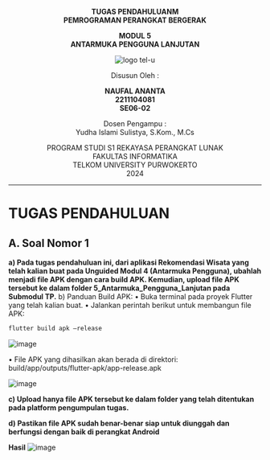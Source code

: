<div align="center">

**TUGAS PENDAHULUANM**  
**PEMROGRAMAN PERANGKAT BERGERAK**

**MODUL 5**  
**ANTARMUKA PENGGUNA LANJUTAN**

![logo tel-u](https://github.com/user-attachments/assets/3a44181d-9c92-47f6-8cf0-87755117fd99)

Disusun Oleh :

**NAUFAL ANANTA**  
**2211104081**
</br>
**SE06-02**

Dosen Pengampu :  
Yudha Islami Sulistya, S.Kom., M.Cs


PROGRAM STUDI S1 REKAYASA PERANGKAT LUNAK  
FAKULTAS INFORMATIKA  
TELKOM UNIVERSITY PURWOKERTO  
2024

</div>

---

# TUGAS PENDAHULUAN

## A. Soal Nomor 1
**a) Pada tugas pendahuluan ini, dari aplikasi Rekomendasi Wisata yang telah kalian buat pada Unguided Modul 4 (Antarmuka Pengguna), ubahlah menjadi file APK dengan cara build APK. Kemudian, upload file APK tersebut ke dalam folder 5_Antarmuka_Pengguna_Lanjutan pada Submodul TP.**
b) Panduan Build APK:
• Buka terminal pada proyek Flutter yang telah kalian buat.
• Jalankan perintah berikut untuk membangun file APK:
```cmd
flutter build apk –release

```
![image](https://github.com/user-attachments/assets/43ee0fc4-0202-4781-98de-ae6e16b6a13e)

• File APK yang dihasilkan akan berada di direktori:
build/app/outputs/flutter-apk/app-release.apk

![image](https://github.com/user-attachments/assets/3edb6fd3-3fb6-4296-838f-eef542f7c190)

**c) Upload hanya file APK tersebut ke dalam folder yang telah ditentukan pada
platform pengumpulan tugas.**

**d) Pastikan file APK sudah benar-benar siap untuk diunggah dan berfungsi dengan
baik di perangkat Android**

**Hasil**
![image](https://github.com/user-attachments/assets/b23bd883-56f1-48c3-9792-1b66deb8633f)

